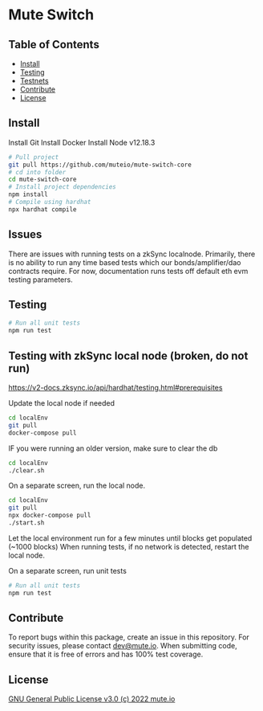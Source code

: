# Mute Switch

## Table of Contents

- [Install](#install)
- [Testing](#testing)
- [Testnets](#testnets)
- [Contribute](#contribute)
- [License](#license)


## Install

Install Git
Install Docker
Install Node v12.18.3

```bash
# Pull project
git pull https://github.com/muteio/mute-switch-core
# cd into folder
cd mute-switch-core
# Install project dependencies
npm install
# Compile using hardhat
npx hardhat compile
```

## Issues

There are issues with running tests on a zkSync localnode. Primarily, there is no ability to run any time based tests which our bonds/amplifier/dao contracts require. For now, documentation runs tests off default eth evm testing parameters.

## Testing

``` bash
# Run all unit tests
npm run test
```

## Testing with zkSync local node (broken, do not run)

https://v2-docs.zksync.io/api/hardhat/testing.html#prerequisites

Update the local node if needed
``` bash
cd localEnv
git pull
docker-compose pull
```

IF you were running an older version, make sure to clear the db

``` bash
cd localEnv
./clear.sh
```

On a separate screen, run the local node.
``` bash
cd localEnv
git pull
npx docker-compose pull
./start.sh
```
Let the local environment run for a few minutes until blocks get populated (~1000 blocks)
When running tests, if no network is detected, restart the local node.

On a separate screen, run unit tests

``` bash
# Run all unit tests
npm run test
```

## Contribute

To report bugs within this package, create an issue in this repository.
For security issues, please contact dev@mute.io.
When submitting code, ensure that it is free of errors and has 100% test coverage.

## License

[GNU General Public License v3.0 (c) 2022 mute.io](./LICENSE)
